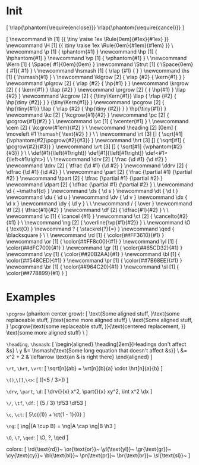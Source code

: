 # Init

\[
  \rlap{\phantom{\require{enclose}}}
  \rlap{\phantom{\require{cancel}}}
\]

<!-- Because \kern does not scale AT ALL with \tiny, adding \kern, '\,', '\:', or '\;' in front of cgroup  -->
<!-- contents will appear to have no effect. Theses spaces inside \tiny{\phantom} grow at the same rate as -->
<!-- the contents, rather than at the half rate of everything else. '~', \phantom, and \Space still work,  -->
<!-- the latter of which is used to make a replacement \Kern that does scale.                              -->
<!-- Defining both \dev\|... and \def\||... causes \| not to work for some reason! -->
<!-- \def\/#1/#2/{\frac{#1}{#2}}: cool idea, doesn't work so well in practice -->
\[
  \newcommand \h [1] {{ \tiny \raise 1ex \Rule{0em}{#1ex}{#1ex} }}
  \newcommand \H [1] {{ \tiny \raise 1ex \Rule{0em}{#1em}{#1em} }}
  \\
  \newcommand  \p [1] {  \phantom{#1} }
  \newcommand \hp [1] { \hphantom{#1} }
  \newcommand \vp [1] { \vphantom{#1} }
  \\
  \newcommand \Kern  [1] { \Space{ #1}{0em}{0em} }
  \newcommand \Strut [1] { \Space{0em}{ #1}{ #1} }
  \\
  \newcommand \hsmash [1] { \rlap {#1} {           } }
  \newcommand \hs [1] { \hsmash{#1} }
  \\
  \newcommand \klgrow [2] { \rlap {#2} { \kern{#1} } }
  \newcommand \plgrow [2] { \rlap {#2} {   \hp{#1} } }
  \newcommand \krgrow [2] { { \kern{#1} } \llap {#2} }
  \newcommand \prgrow [2] { {   \hp{#1} } \llap {#2} }
  \newcommand \kcgrow [2] { {\tiny\Kern{#1}} \llap { \rlap {#2} { \hp{\tiny {#2}} } } {\tiny\Kern{#1}} }
  \newcommand \pcgrow [2] {   \hp{\tiny{#1}} \llap { \rlap {#2} { \hp{\tiny {#2}} } }   \hp{\tiny{#1}} }
  \newcommand \kc [2] { \kcgrow{#1}{#2} }
  \newcommand \pc [2] { \pcgrow{#1}{#2} }
  \\
  \newcommand \vc [1] { \vcenter{#1} }
  \\
  \newcommand \cem [2] { \kcgrow{#1em}{#2} }
  \\
  \newcommand \heading [2] [0em] { \moveleft #1 \hsmash{ \text{#2} } }
  \\
  \\
  \newcommand  \rt [3] [] { \sqrt[#1] {\vphantom{#2}\pcgrow{#2}{#3}} }
  \newcommand \hrt [3] [] { \sqrt[#1] {             \pcgrow{#2}{#3}} }
  \newcommand \vrt [3] [] { \sqrt[#1] {\vphantom{#2}           {#3}} }
  \\
  \\
  \def\(#1){\left(#1\right)}
  \def\[#1]{\left[#1\right]}
  \def\<#1>{\left<#1\right>}
  \\
  \\
  \newcommand  \drv [2] {  \frac {\d #1} {\d #2} }
  \newcommand \tdrv [2] { \tfrac {\d #1} {\d #2} }
  \newcommand \ddrv [2] { \dfrac {\d #1} {\d #2} }
  \\
  \newcommand  \part [2] {  \frac {\partial #1} {\partial #2} }
  \newcommand \tpart [2] { \tfrac {\partial #1} {\partial #2} }
  \newcommand \dpart [2] { \dfrac {\partial #1} {\partial #2} }
  \\
  \newcommand \d  { ~\mathsf{d} }
  \newcommand \ds { \d s }
  \newcommand \dt { \d t }
  \newcommand \du { \d u }
  \newcommand \dv { \d v }
  \newcommand \dx { \d x }
  \newcommand \dy { \d y }
  \\
  \\
  \newcommand \/ { \over }
  \newcommand \tf [2] { \tfrac{#1}{#2} }
  \newcommand \df [2] { \dfrac{#1}{#2} }
  \\
  \\
  \newcommand \c  [1] { \cancel      {#1} }
  \newcommand \ct [2] { \cancelto{#2}{#1} }
  \\
  \newcommand \ng [2] { \overline{\vp{#1}{#2}} }
  \\
  \newcommand \O { \text{O} }
  \newcommand \? { \stackrel{?}{=} }
  \newcommand \qed { \blacksquare }
  \\
  \\
  \newcommand \rd [1] { \color{##FF3610}{#1} }
  \newcommand \or [1] { \color{##FF8c00}{#1} }
  \newcommand \yl [1] { \color{##dFC700}{#1} }
  \newcommand \gr [1] { \color{##65CD32}{#1} }
  \newcommand \cy [1] { \color{##20B2AA}{#1} }
  \newcommand \bl [1] { \color{##548CED}{#1} }
  \newcommand \pr [1] { \color{##7B68EE}{#1} }
  \newcommand \br [1] { \color{##964C20}{#1} }
  \newcommand \sl [1] { \color{##778899}{#1} }
\]

# Examples

`\pcgrow` (phantom center grow):
\[
  \text{Some aligned stuff, }\text{some replaceable stuff, }\text{some more aligned stuff} \\
  \text{Some aligned stuff, }
  \pcgrow{\text{some replaceable stuff, }}{\text{centered replacement, }}
  \text{some more aligned stuff} \\
\]

`\heading`, `\hsmash`:
\[
  \begin{aligned}
    \heading[2em]{Headings don't affect &s} \\
    y &= \hsmash{\text{Some long equation that doesn't affect &s}} \\
      &= x^2 + 2 & \leftarrow \text{an & is right there}
  \end{aligned}
\]

`\rt`, `\hrt`, `\vrt`:
\[
  \sqrt[n]{ab} = \vrt[n]{b}{a} \cdot \hrt[n]{a}{b}
\]

`\()`,`\[]`,`\<>`:
\[
  \(\[\<5 \/ 3>])
\]

`\drv`, `\part`, `\d`:
\[
  \drv{}{x} x^2,
  \part{}{x} xy^2,
  \int x^2 \dx
\]

`\/`, `\tf`, `\df`:
\[
  {5 \/ 3}
  \tf53
  \df53
\]

`\c`, `\ct`:
\[
  5\c{(1)} + \ct{1 - 1}{0}
\]

`\ng`:
\[
  \ng|{A \cup B} = \ng|A \cap \ng|B \h3
\]

`\O`, `\?`, `\qed`:
\[
  \O, \?, \qed
\]

<!-- Colors based on OrangeRed, DarkOrange, Gold, YellowGreen/LimeGreen, LightSeaGreen, CornflowerBlue,    -->
<!-- MediumSlateBlue, Sienna/SaddleBrown, and LightSlateGray.                                              -->
colors:
\[
  \rd{\text{rd}}~
  \or{\text{or}}~
  \yl{\text{yl}}~
  \gr{\text{gr}}~
  \cy{\text{cy}}~
  \bl{\text{bl}}~
  \pr{\text{pr}}~
  \br{\text{br}}~
  \sl{\text{sl}}~
\]
